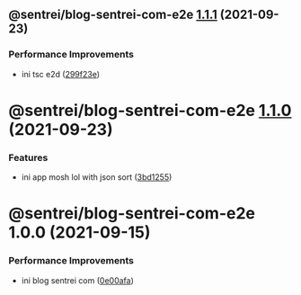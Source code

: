 ## @sentrei/blog-sentrei-com-e2e [1.1.1](https://github.com/sentrei/sentrei/compare/@sentrei/blog-sentrei-com-e2e@1.1.0...@sentrei/blog-sentrei-com-e2e@1.1.1) (2021-09-23)

### Performance Improvements

- ini tsc e2d ([299f23e](https://github.com/sentrei/sentrei/commit/299f23e4bc09c199ec375ac894f3e8d6709a94be))

# @sentrei/blog-sentrei-com-e2e [1.1.0](https://github.com/sentrei/sentrei/compare/@sentrei/blog-sentrei-com-e2e@1.0.0...@sentrei/blog-sentrei-com-e2e@1.1.0) (2021-09-23)

### Features

- ini app mosh lol with json sort ([3bd1255](https://github.com/sentrei/sentrei/commit/3bd12550f6f1a2be250c0497c665e79e9d1ecd88))

# @sentrei/blog-sentrei-com-e2e 1.0.0 (2021-09-15)

### Performance Improvements

- ini blog sentrei com ([0e00afa](https://github.com/sentrei/sentrei/commit/0e00afa1d8617bfc73ff85c5ec82bd6a9fca47a2))
